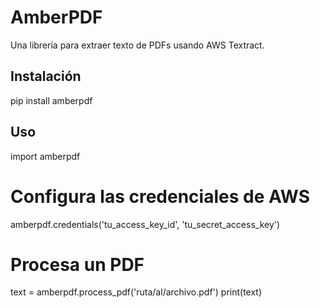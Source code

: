 # AmberPDF

Una librería para extraer texto de PDFs usando AWS Textract.

## Instalación

pip install amberpdf

## Uso

import amberpdf

# Configura las credenciales de AWS
amberpdf.credentials('tu_access_key_id', 'tu_secret_access_key')

# Procesa un PDF
text = amberpdf.process_pdf('ruta/al/archivo.pdf')
print(text)
